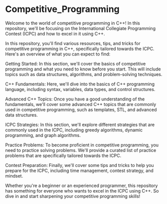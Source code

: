 # Competitive_Programming

Welcome to the world of competitive programming in C++! In this repository, we'll be focusing on the International Collegiate Programming Contest (ICPC) and how to excel in it using C++.

In this repository, you'll find various resources, tips, and tricks for competitive programming in C++, specifically tailored towards the ICPC. Here's an overview of what you can expect to find:

Getting Started: In this section, we'll cover the basics of competitive programming and what you need to know before you start. This will include topics such as data structures, algorithms, and problem-solving techniques.

C++ Fundamentals: Here, we'll dive into the basics of C++ programming language, including syntax, variables, data types, and control structures.

Advanced C++ Topics: Once you have a good understanding of the fundamentals, we'll cover some advanced C++ topics that are commonly used in competitive programming, such as templates, STL, and advanced data structures.

ICPC Strategies: In this section, we'll explore different strategies that are commonly used in the ICPC, including greedy algorithms, dynamic programming, and graph algorithms.

Practice Problems: To become proficient in competitive programming, you need to practice solving problems. We'll provide a curated list of practice problems that are specifically tailored towards the ICPC.

Contest Preparation: Finally, we'll cover some tips and tricks to help you prepare for the ICPC, including time management, contest strategy, and mindset.

Whether you're a beginner or an experienced programmer, this repository has something for everyone who wants to excel in the ICPC using C++. So dive in and start sharpening your competitive programming skills!
